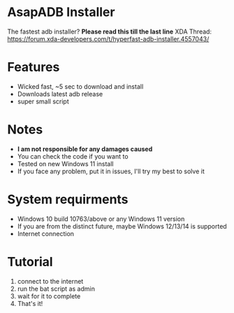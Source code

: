 # AsapADB Installer
The fastest adb installer?
**Please read this till the last line**
XDA Thread: https://forum.xda-developers.com/t/hyperfast-adb-installer.4557043/

# Features
- Wicked fast, ~5 sec to download and install
- Downloads latest adb release
- super small script
# Notes
- **I am not responsible for any damages caused**
- You can check the code if you want to
- Tested on new Windows 11 install
- If you face any problem, put it in issues, I'll try my best to solve it

# System requirments
- Windows 10 build 10763/above or any Windows 11 version
- If you are from the distinct future, maybe Windows 12/13/14 is supported
- Internet connection
 
# Tutorial
   1. connect to the internet
   2. run the bat script as admin
   3. wait for it to complete
   4. That's it!
 
 
